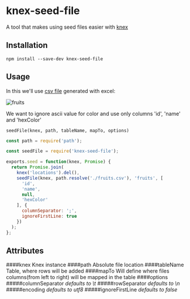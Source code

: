 # knex-seed-file
A tool that makes using seed files easier with [knex](https://github.com/tgriesser/knex)

## Installation
```
npm install --save-dev knex-seed-file
```
## Usage
In this we'll use [csv file](example/fruits.csv) generated with excel:

![fruits](https://github.com/tohalla/knex-seed-file/blob/master/example/fruits-excel.png?raw=true)

We want to ignore ascii value for color and use only columns 'id', 'name' and 'hexColor'

```
seedFile(knex, path, tableName, mapTo, options)
```

```javascript
const path = require('path');

const seedFile = require('knex-seed-file');

exports.seed = function(knex, Promise) {
  return Promise.join(
    knex('locations').del(),
    seedFile(knex, path.resolve('./fruits.csv'), 'fruits', [
      'id',
      'name',
      null,
      'hexColor'
    ], {
      columnSeparator: ';',
      ignoreFirstLine: true
    })
  );
};
```
## Attributes
####knex
Knex instance
####path
Absolute file location
####tableName
Table, where rows will be added
####mapTo
Will define where files columns(from left to right) will be mapped in the table
####options
#####columnSeparator
*defaults to \t*
#####rowSeparator
*defaults to \n*
#####encoding
*defaults to utf8*
#####ignoreFirstLine
*defaults to false*
